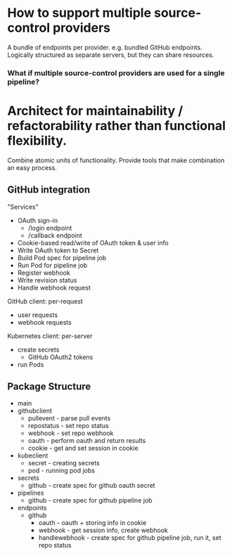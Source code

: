 # How to support multiple source-control providers

A bundle of endpoints per provider. e.g. bundled GitHub endpoints.
Logically structured as separate servers, but they can share resources.

### What if multiple source-control providers are used for a single pipeline?

# Architect for maintainability / refactorability rather than functional flexibility.

Combine atomic units of functionality.
Provide tools that make combination an easy process.

## GitHub integration

"Services"
* OAuth sign-in
  * /login endpoint
  * /callback endpoint
* Cookie-based read/write of OAuth token & user info
* Write OAuth token to Secret
* Build Pod spec for pipeline job
* Run Pod for pipeline job
* Register webhook
* Write revision status
* Handle webhook request

GitHub client: per-request
* user requests
* webhook requests

Kubernetes client: per-server
* create secrets
  * GitHub OAuth2 tokens
* run Pods


## Package Structure

* main
* githubclient
  * pullevent - parse pull events
  * repostatus - set repo status
  * webhook - set repo webhook
  * oauth - perform oauth and return results
  * cookie - get and set session in cookie
* kubeclient
  * secret - creating secrets
  * pod - running pod jobs
* secrets
  * github - create spec for github oauth secret
* pipelines
  * github - create spec for github pipeline job
* endpoints
  * github
    * oauth - oauth + storing info in cookie
    * webhook - get session info, create webhook
    * handlewebhook - create spec for github pipeline job, run it, set repo status
